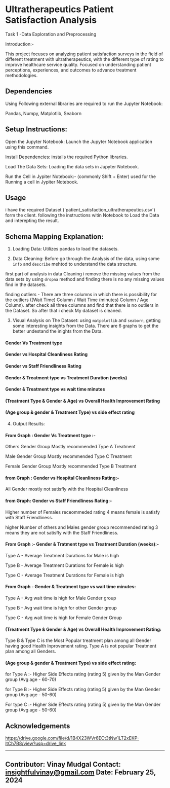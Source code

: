 # Ultratherapeutics Patient Satisfaction Analysis

Task 1 -Data Exploration and Preprocessing

Introduction:-

This project focuses on analyzing patient satisfaction surveys in the field of different treatment with ultratherapeutics, with the different type of rating to improve healthcare service quality.
Focused on understanding patient perceptions, experiences, and outcomes to advance treatment methodologies.

## Dependencies

Using Following external libraries are required to run the Jupyter Notebook:

Pandas,
Numpy,
Matplotlib,
Seaborn

## Setup Instructions:

Open the Jupyter Notebook:
Launch the Jupyter Notebook application using this command.

Install Dependencies:
installs the required Python libraries.

Load The Data Sets:
Loading the data sets in Jupyter Notebook.

Run the Cell in Jypiter Notebook:-
(commonly Shift + Enter) used for the Running a cell in Jypiter Notebook.

## Usage

i have the required Dataset ('patient_satisfaction_ultratherapeutics.csv') form the client.
following the instructions witin Notebook to Load the Data and interepting the result.

## Schema Mapping Explanation:

1. Loading Data:
Utilizes pandas to load the datasets.

2. Data Cleaning:
Before go through the Analysis of the data, using some `info` and `describe` mehtod to understand the data structure.

first part of analysis in data Cleaning i remove the missing values from the data sets by using `dropna` method and finding there is no any missing values find in the datasets.

finding outliers -
There are three columns in which there is possibility for the outliers ((Wait Time) Column / Wait Time (minutes) Column / Age Column).
after check all three columns and find that there is no outliers in the Dataset.
So after that i check My dataset is cleaned.

3. Visual Analysis on The Dataset:
using `matpolotlib` and `seaborn`, getting some interesting insights from the Data. There are 6 graphs to get the better undestand the inights from the Data.

#### Gender Vs Treatment type

#### Gender vs Hospital Cleanliness Rating

#### Gender vs Staff Friendliness Rating

#### Gender & Treatment type vs Treatment Duration (weeks)

#### Gender & Treatment type vs wait time minutes

#### (Treatment Type & Gender & Age) vs Overall Health Improvement Rating

#### (Age group & gender & Treatment Type) vs side effect rating


4. Output Results:
#### From Graph : Gender Vs Treatment type :- 

Others Gender Group Mostly recommended Type A Treatment

Male Gender Group Mostly recommended Type C Treatment

Female Gender Group Mostly recommended Type B Treatment


#### from Graph : Gender vs Hospital Cleanliness Rating:-

All Gender mostly not satisfly with the Hospital Cleanliness 


#### from Graph: Gender vs Staff Friendliness Rating:-

Higher number of Females receommeded rating 4 means female is satisfy with Staff Friendliness.

higher Number of others and Males gender group recommended rating 3 means they are not satisfly with the Staff Friendliness.

#### From Graph :- Gender & Tratment type vs Treatment Duration (weeks):- 

Type A - Average Treatment Durations for Male is high

Type B - Average Treatment Durations for Female is high

Type C - Average Treatment Durations for Female is high

#### From Graph - Gender & Treatment type vs wait time minutes:

Type A - Avg wait time is high for Male Gender group

Type B - Avg wait time is high for other Gender group

Type C - Avg wait time  is high for Female Gender Group

#### (Treatment Type & Gender & Age) vs Overall Health Improvement Rating:

Type B & Type C is the Most Popular treatment plan among all Gender having good Health Inprovement rating.
Type A is not popular Treatment plan among all Genders.


#### (Age group & gender & Treatment Type) vs side effect rating:

for Type A :- Higher Side Effects rating (rating 5) given by the Man Gender group (Avg age - 60-70)

for Type B :- Higher Side Effects rating (rating 5) given by the Man Gender group (Avg age - 50-60)

For type C :- Higher Side Effects rating (rating 5) given by the Man Gender group (Avg age - 50-60)


## Acknowledgements

https://drive.google.com/file/d/1B4X23WVr6ECt3tNw1LT2xEKP-ltCh7B8/view?usp=drive_link


---
Contributor: Vinay Mudgal
Contact: insightfulvinay@gmail.com
Date: February 25, 2024
---
